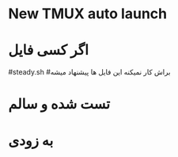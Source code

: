 # New TMUX auto launch

# اگر کسی فایل
#steady.sh
#براش کار نمیکنه این فایل ها پیشنهاد میشه


# تست شده و سالم

# به زودی
